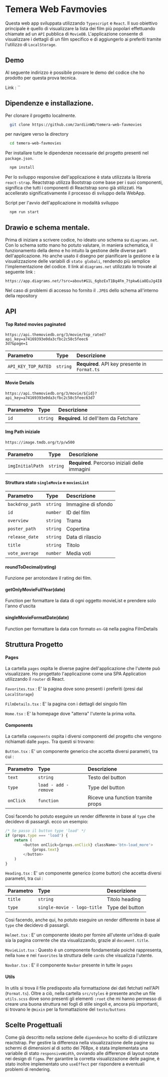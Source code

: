 # Temera Web Favmovies

Questa web app sviluppata utilizzando `Typescript` e `React`. Il suo obiettivo principale è quello di visualizzare la lista dei film più popolari effettuando chiamate ad un `API` pubblica di `MovieDB`. L'applicazione consente di visualizzare i dettagli di un film specifico e di aggiungerlo ai preferiti tramite l'utilizzo di `LocalStorage`.


## Demo

Al seguente indirizzo è possibile provare le demo del codice che ho prodotto per questa prova tecnica.

Link : ``
## Dipendenze e installazione.

Per clonare il progetto localmente.

```bash
  git clone https://github.com/JardiinWD/temera-web-favmovies
```

per navigare verso la directory

```bash
  cd temera-web-favmovies
```

Per installare tutte le dipendenze necessarie del progetto presenti nel `package.json`.

```bash
  npm install
```

Per lo sviluppo responsive dell'applicazione è stata utilizzata la libreria `react-strap`. Reactstrap utilizza Bootstrap come base per i suoi componenti, significa che tutti i componenti di Reactstrap sono già stilizzati. Ha accellerato significativamente il processo di sviluppo della WebApp. 

Script per l'avvio dell'applicazione in modalità sviluppo

```bash
  npm run start
```

## Drawio e schema mentale.

Prima di iniziare a scrivere codice, ho ideato uno schema su `diagrams.net`. Con lo schema sotto mano ho potuto valutare, in maniera schematica, il funzionamento della demo e ho intuito la gestione delle diverse parti dell'applicazione.
Ho anche usato il disegno per pianificare la gestione e la visualizzazione delle variabili di `stato globali`, rendendo più semplice l'implementazione del codice. Il link al `diagrams.net` utilizzato lo trovate al seguente link : 

`https://app.diagrams.net/?src=about#G1L_6gbzExT1Bq4Fm_7tpkw6ia8EuJg4I8` 

Nel caso di problemi di accesso ho fornito il `.JPEG` dello schema all'interno della repository
## API

#### Top Rated movies paginated

```http
https://api.themoviedb.org/3/movie/top_rated?api_key=a74169393e0da3cfbc2c58c5feec6
3d7&page=1
```

| Parametro | Type | Descrizione |
| :-------- | :------- | :------------------------- |
| `API_KEY_TOP_RATED` | `string` | **Required**. API key presente in `Format.ts` |

#### Movie Details

```http
https://api.themoviedb.org/3/movie/${id}?api_key=a74169393e0da3cfbc2c58c5feec63d7
```

| Parametro | Type     | Descrizione |
| :-------- | :------- | :-------------------------------- |
| `id`      | `string` | **Required**. Id dell'item da Fetchare |

#### Img Path iniziale

```http
https://image.tmdb.org/t/p/w500
```

| Parametro | Type     | Descrizione |
| :-------- | :------- | :-------------------------------- |
| `imgInitialPath`| `string` | **Required**. Percorso iniziali delle immagini |


#### Struttura stato `singleMovie` e `moviesList`

| Parametro | Type     | Descrizione |
| :-------- | :------- | :-------------------------------- |
| `backdrop_path` | `string` | Immagine di sfondo |
| `id` | `number` | ID del film |
| `overview` | `string` | Trama |
| `poster_path` | `string` | Copertina |
| `release_date` | `string` | Data di rilascio |
| `title` | `string` | Titolo |
| `vote_average` | `number` | Media voti |


#### roundToDecimal(rating)

Funzione per arrotondare il rating dei film.

#### getOnlyMovieFullYear(date)

Function per formattare la data di ogni oggetto movieList e prendere solo l'anno d'uscita

#### singleMovieFormatDate(date)
Function per formattare la data con formato `en-GB` nella pagina FilmDetails


## Struttura Progetto

#### Pages

La cartella `pages` ospita le diverse pagine dell'applicazione che l'utente può visualizzare. Ho progettato l'applicazione come una SPA Application utilizzando il `router` di React.

`Favorites.tsx` : E' la pagina dove sono presenti i preferiti (presi dal `LocalStorage`)

`FilmDetails.tsx` : E' la pagina con i dettagli del singolo film

`Home.tsx` : E' la homepage dove "atterra" l'utente la prima volta.


#### Components

La cartella `components` ospita i diversi componenti del progetto che vengono richiamati dalle `pages`. Tra questi si trovano:

`Button.tsx` : E' un componente generico che accetta diversi parametri, tra cui :

| Parametro | Type     | Descrizione |
| :-------- | :------- | :-------------------------------- |
| `text`      | `string` | Testo del button |
| `type`      | `load - add - remove` | Type del button |
| `onClick`   | `function` | Riceve una function tramite props |

Cosi facendo ho potuto eseguire un render differente in base al `type` che decidevo di passargli. ecco un esempio:

```ts
/* Se passo il button type 'load' */
if (props.type === 'load') {
    return (
        <button onClick={props.onClick} className='btn-load_more'>
            {props.text}
        </button>
    )
}
```

`Heading.tsx` : E' un componente generico (come button) che accetta diversi parametri, tra cui :

| Parametro | Type     | Descrizione |
| :-------- | :------- | :-------------------------------- |
| `title`      | `string` | Titolo heading |
| `type`      | `single-movie - logo-title` | Type del button |

Cosi facendo, anche qui, ho potuto eseguire un render differente in base al `type` che decidevo di passargli.

`Helmet.tsx` : E' un componente ideato per fornire all'utente un'idea di quale sia la pagina corrente che sta visualizzando, grazie al `document.title`.

`MovieList.tsx` : Questo è un componente fondamentale poiché rappresenta, nella `home` e nei `favorites` la struttura delle `cards` che visualizza l'utente.

`Navbar.tsx` : E' il componente `Navbar` presente in tutte le `pages`

#### Utils

In utils si trova il file predisposto alla formattazione dei dati fetchati nell'API (`Format.ts`). Oltre a ciò, nella cartella `src/styles` è presente anche un file `utils.scss` dove sono presenti gli elementi `:root` che mi hanno permesso di creare una buona struttura nei fogli di stile singoli e, ancora più importanti, si trovano le `@mixin` per la formattazione del `testo/buttons`
## Scelte Progettuali

Come già descritto nella sezione delle `dipendenze` ho scelto di di utilizzare reactstrap. Per gestire la differenza nella visualizzazione delle pagine su schermi di dimensioni al di sotto dei 768px, è stata implementata una variabile di stato `responsiveWidth`, ovviando alle differenze di layout notate nei design di `figma`. Per garantire la corretta visualizzazione delle pagine, è stato inoltre implementato uno `useEffect` per rispondere a eventuali problemi di rendering.